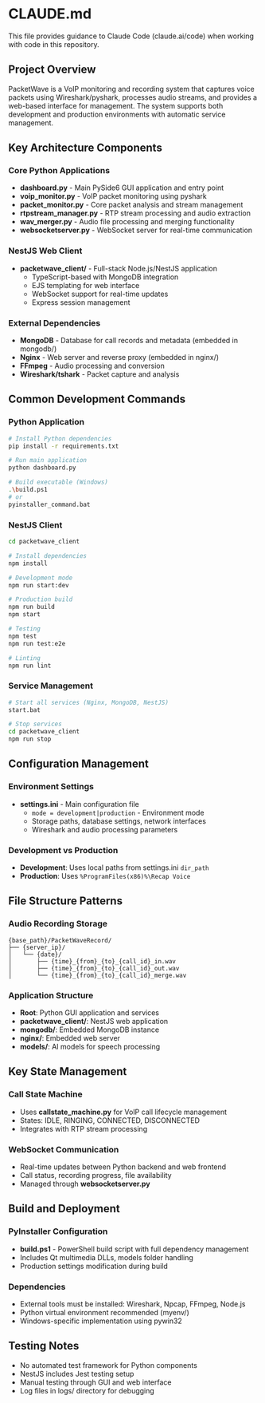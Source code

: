 # CLAUDE.md

This file provides guidance to Claude Code (claude.ai/code) when working with code in this repository.

## Project Overview

PacketWave is a VoIP monitoring and recording system that captures voice packets using Wireshark/pyshark, processes audio streams, and provides a web-based interface for management. The system supports both development and production environments with automatic service management.

## Key Architecture Components

### Core Python Applications
- **dashboard.py** - Main PySide6 GUI application and entry point
- **voip_monitor.py** - VoIP packet monitoring using pyshark
- **packet_monitor.py** - Core packet analysis and stream management
- **rtpstream_manager.py** - RTP stream processing and audio extraction
- **wav_merger.py** - Audio file processing and merging functionality
- **websocketserver.py** - WebSocket server for real-time communication

### NestJS Web Client
- **packetwave_client/** - Full-stack Node.js/NestJS application
  - TypeScript-based with MongoDB integration
  - EJS templating for web interface
  - WebSocket support for real-time updates
  - Express session management

### External Dependencies
- **MongoDB** - Database for call records and metadata (embedded in mongodb/)
- **Nginx** - Web server and reverse proxy (embedded in nginx/)
- **FFmpeg** - Audio processing and conversion
- **Wireshark/tshark** - Packet capture and analysis

## Common Development Commands

### Python Application
```bash
# Install Python dependencies
pip install -r requirements.txt

# Run main application
python dashboard.py

# Build executable (Windows)
.\build.ps1
# or
pyinstaller_command.bat
```

### NestJS Client
```bash
cd packetwave_client

# Install dependencies
npm install

# Development mode
npm run start:dev

# Production build
npm run build
npm start

# Testing
npm test
npm run test:e2e

# Linting
npm run lint
```

### Service Management
```bash
# Start all services (Nginx, MongoDB, NestJS)
start.bat

# Stop services
cd packetwave_client
npm run stop
```

## Configuration Management

### Environment Settings
- **settings.ini** - Main configuration file
  - `mode = development|production` - Environment mode
  - Storage paths, database settings, network interfaces
  - Wireshark and audio processing parameters

### Development vs Production
- **Development**: Uses local paths from settings.ini `dir_path`
- **Production**: Uses `%ProgramFiles(x86)%\Recap Voice`

## File Structure Patterns

### Audio Recording Storage
```
{base_path}/PacketWaveRecord/
├── {server_ip}/
│   └── {date}/
│       ├── {time}_{from}_{to}_{call_id}_in.wav
│       ├── {time}_{from}_{to}_{call_id}_out.wav
│       └── {time}_{from}_{to}_{call_id}_merge.wav
```

### Application Structure
- **Root**: Python GUI application and services
- **packetwave_client/**: NestJS web application
- **mongodb/**: Embedded MongoDB instance
- **nginx/**: Embedded web server
- **models/**: AI models for speech processing

## Key State Management

### Call State Machine
- Uses **callstate_machine.py** for VoIP call lifecycle management
- States: IDLE, RINGING, CONNECTED, DISCONNECTED
- Integrates with RTP stream processing

### WebSocket Communication
- Real-time updates between Python backend and web frontend
- Call status, recording progress, file availability
- Managed through **websocketserver.py**

## Build and Deployment

### PyInstaller Configuration
- **build.ps1** - PowerShell build script with full dependency management
- Includes Qt multimedia DLLs, models folder handling
- Production settings modification during build

### Dependencies
- External tools must be installed: Wireshark, Npcap, FFmpeg, Node.js
- Python virtual environment recommended (myenv/)
- Windows-specific implementation using pywin32

## Testing Notes

- No automated test framework for Python components
- NestJS includes Jest testing setup
- Manual testing through GUI and web interface
- Log files in logs/ directory for debugging